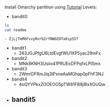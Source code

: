 Install Omarchy partition using [Tutorial](https://youtu.be/bL4NXVWJrQQ?si=-3RfxMUc4p7pxK6f)
Levels:
- bandit0:
```bash
ls
cat readme
  ```
	- ZjLjTmM6FvvyRnrb2rfNWOZOTa6ip5If
- bandit1
	- 263JGJPfgU6LtdEvgfWU1XP5yac29mFx
- bandit2
	- MNk8KNH3Usiio41PRUEoDFPqfxLPlSmx
- bandit3
	- 2WmrDFRmJIq3IPxneAaMGhap0pFhF3NJ
- bandit4
	- 4oQYVPkxZOOEOO5pTW81FB8j8lxXGUQw
- bandit5
	- 